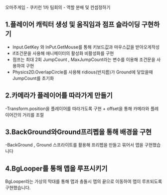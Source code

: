 오마주게임 - 쿠키런
1차 팀회의 - 역할 분배 및 컨셉정하기

1.플레이어 캐릭터 생성 및 움직임과 점프 슬라이딩 구현하기
-
- Input.GetKey 와 InPut.GetMouse를 통해 키보드값과 마우스값을 받아오게작성
- if조건문을 사용해 애니메이터의 활성화 비활성화를 구현
- 점프는 최대 2회 JumpCount , MaxJumpCount라는 변수를 이용해 조건문을 사용하여 구현
- Physics2D.OverlapCircle를 사용해 ridious(반지름)가 Ground에 닿았을때 JumpCount를 초기화

2.카메라가 플레이어를 따라가게 만들기
-
-Transform.position을 플레이어를 따라가도록 구현 + offset을 통해 카메라와 플레이어간의 거리를 조절

3.BackGround와Ground프리펩을 통해 배경을 구현
-
-BackGround , Ground 스프라이트를 활용해 프리펩을 만들고 묶어서 맵을 구현했습니다

4.BgLooper를 통해 맵을 루프시키기
-
BgLooper라는 가상의 막대를 통해 맵과 충돌시 맵의 끝으로 이동하여 맵이 루프되도록 구현했습니다.

